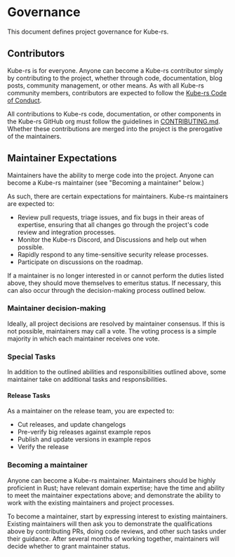 <!--GENERATED FROM https://github.com/kube-rs/.github/blob/main/governance.md - CHANGES MUST BE MADE THERE -->
# Governance

This document defines project governance for Kube-rs.

## Contributors

Kube-rs is for everyone. Anyone can become a Kube-rs contributor simply by contributing to the project, whether through code, documentation, blog posts, community management, or other means.
As with all Kube-rs community members, contributors are expected to follow the [Kube-rs Code of Conduct][coc].

All contributions to Kube-rs code, documentation, or other components in the Kube-rs GitHub org must follow the guidelines in [CONTRIBUTING.md][contrib].
Whether these contributions are merged into the project is the prerogative of the maintainers.

## Maintainer Expectations

Maintainers have the ability to merge code into the project. Anyone can become a Kube-rs maintainer (see "Becoming a maintainer" below.)

As such, there are certain expectations for maintainers. Kube-rs maintainers are expected to:

* Review pull requests, triage issues, and fix bugs in their areas of expertise, ensuring that all changes go through the project's code review and integration processes.
* Monitor the Kube-rs Discord, and Discussions and help out when possible.
* Rapidly respond to any time-sensitive security release processes.
* Participate on discussions on the roadmap.

If a maintainer is no longer interested in or cannot perform the duties listed above, they should move themselves to emeritus status.
If necessary, this can also occur through the decision-making process outlined below.

### Maintainer decision-making

Ideally, all project decisions are resolved by maintainer consensus.
If this is not possible, maintainers may call a vote.
The voting process is a simple majority in which each maintainer receives one vote.

### Special Tasks

In addition to the outlined abilities and responsibilities outlined above, some maintainer take on additional tasks and responsibilities.

#### Release Tasks

As a maintainer on the release team, you are expected to:

* Cut releases, and update changelogs
* Pre-verify big releases against example repos
* Publish and update versions in example repos
* Verify the release

### Becoming a maintainer

Anyone can become a Kube-rs maintainer. Maintainers should be highly proficient in Rust; have relevant domain expertise; have the time and ability to meet the maintainer expectations above; and demonstrate the ability to work with the existing maintainers and project processes.

To become a maintainer, start by expressing interest to existing maintainers.
Existing maintainers will then ask you to demonstrate the qualifications above by contributing PRs, doing code reviews, and other such tasks under their guidance.
After several months of working together, maintainers will decide whether to grant maintainer status.

[coc]: https://github.com/kube-rs/.github/blob/main/code-of-conduct.md
[contrib]: https://github.com/kube-rs/kube-rs/blob/master/CONTRIBUTING.md
